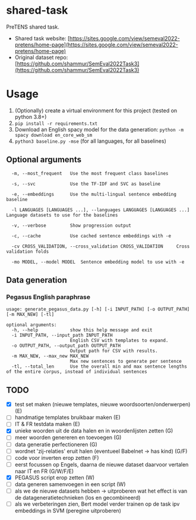 # shared-task
PreTENS shared task.

* Shared task website: [https://sites.google.com/view/semeval2022-pretens/home-page](https://sites.google.com/view/semeval2022-pretens/home-page)
* Original dataset repo: [https://github.com/shammur/SemEval2022Task3](https://github.com/shammur/SemEval2022Task3)


# Usage
1. (Optionally) create a virtual environment for this project (tested on python 3.8+)
2. `pip install -r requirements.txt`
3. Download an English spacy model for the data generation: `python -m spacy download en_core_web_sm`
4. `python3 baseline.py -mse` (for all languages, for all baselines)

## Optional arguments
```
  -m, --most_frequent   Use the most frequent class baselines

  -s, --svc             Use the TF-IDF and SVC as baseline

  -e, --embeddings      Use the multi-lingual sentence embedding baseline

  -l LANGUAGES [LANGUAGES ...], --languages LANGUAGES [LANGUAGES ...]	Language datasets to use for the baselines

  -v, --verbose         Show progression output

  -c, --cache           Use cached sentence embeddings with -e

  -cv CROSS_VALIDATION, --cross_validation CROSS_VALIDATION		Cross validation folds
  
  -mo MODEL, --model MODEL	Sentence embedding model to use with -e
```

## Data generation
### Pegasus English paraphrase
```
usage: generate_pegasus_data.py [-h] [-i INPUT_PATH] [-o OUTPUT_PATH] [-m MAX_NEW] [-tl]

optional arguments:
  -h, --help            show this help message and exit
  -i INPUT_PATH, --input_path INPUT_PATH
                        English CSV with templates to expand.
  -o OUTPUT_PATH, --output_path OUTPUT_PATH
                        Output path for CSV with results.
  -m MAX_NEW, --max_new MAX_NEW
                        Max new sentences to generate per sentence
  -tl, --total_len      Use the overall min and max sentence lengths of the entire corpus, instead of individual sentences
```

## TODO
- [x] test set maken (nieuwe templates, nieuwe woordsoorten/onderwerpen) (E)
- [ ] handmatige templates bruikbaar maken (E)
- [ ] IT & FR testdata maken (E)
- [x] unieke woorden uit de data halen en in woordenlijsten zetten (G)
- [ ] meer woorden genereren en toevoegen (G)
- [ ] data generatie perfectioneren (G)
- [ ] wordnet 'zij-relaties' eruit halen (eventueel Babelnet -> has kind) (G/F)
- [ ] code voor inverten erop zetten (F)
- [ ] eerst focussen op Engels, daarna de nieuwe dataset daarvoor vertalen naar IT en FR (G/W/F/E)
- [x] PEGASUS script erop zetten (W)
- [ ] data generen samenvoegen in een script (W)
- [ ] als we de nieuwe datasets hebben -> uitproberen wat het effect is van de datageneratietechnieken (los en gecombineerd)
- [ ] als we verbeteringen zien, Bert model verder trainen op de task ipv embeddings in SVM (peregine uitproberen)
